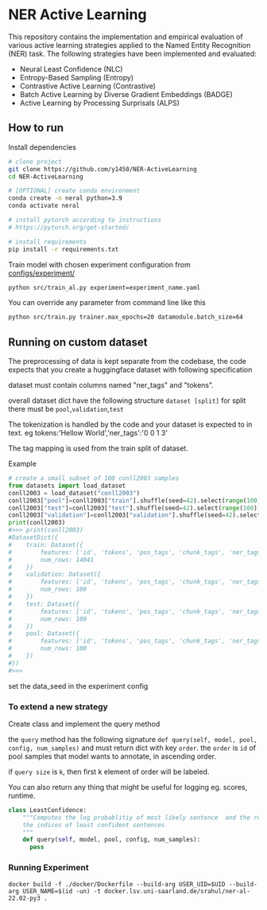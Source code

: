 # NER Active Learning
This repository contains the implementation and empirical evaluation of various active learning strategies applied to the Named Entity Recognition (NER) task. The following strategies have been implemented and evaluated:
- Neural Least Confidence (NLC)
- Entropy-Based Sampling (Entropy)
- Contrastive Active Learning (Contrastive)
- Batch Active Learning by Diverse Gradient Embeddings (BADGE)
- Active Learning by Processing Surprisals (ALPS)

## How to run
Install dependencies

```bash
# clone project
git clone https://github.com/y1450/NER-ActiveLearning
cd NER-ActiveLearning

# [OPTIONAL] create conda environment
conda create -n neral python=3.9
conda activate neral

# install pytorch according to instructions
# https://pytorch.org/get-started/

# install requirements
pip install -r requirements.txt
```

Train model with chosen experiment configuration from [configs/experiment/](configs/experiment/)

```bash
python src/train_al.py experiment=experiment_name.yaml
```

You can override any parameter from command line like this

```bash
python src/train.py trainer.max_epochs=20 datamodule.batch_size=64
```

## Running on custom dataset

The preprocessing of data is kept separate from the codebase,
the code expects that you create a huggingface dataset with
following specification

dataset must contain columns named "ner_tags" and "tokens".

overall dataset dict have the following structure
`dataset [split]`
for split there must be `pool`,`validation`,`test`

The tokenization is handled by the code and your dataset is
expected to in text.
eg tokens:'Hellow World','ner_tags':'0 0 1 3'

The tag mapping is used from the train split of dataset.

Example

```python
# create a small subset of 100 conll2003 samples
from datasets import load_dataset
conll2003 = load_dataset("conll2003")
conll2003["pool"]=conll2003["train"].shuffle(seed=42).select(range(100))
conll2003["test"]=conll2003["test"].shuffle(seed=42).select(range(100))
conll2003["validation"]=conll2003["validation"].shuffle(seed=42).select(range(100))
print(conll2003)
#>>> print(conll2003)
#DatasetDict({
#    train: Dataset({
#        features: ['id', 'tokens', 'pos_tags', 'chunk_tags', 'ner_tags'],
#        num_rows: 14041
#    })
#    validation: Dataset({
#        features: ['id', 'tokens', 'pos_tags', 'chunk_tags', 'ner_tags'],
#        num_rows: 100
#    })
#    test: Dataset({
#        features: ['id', 'tokens', 'pos_tags', 'chunk_tags', 'ner_tags'],
#        num_rows: 100
#    })
#    pool: Dataset({
#        features: ['id', 'tokens', 'pos_tags', 'chunk_tags', 'ner_tags'],
#        num_rows: 100
#    })
#})
#>>>
```

set the data_seed in the experiment config

### To extend a new strategy

Create class and implement the query method

the `query` method  has the following signature `def query(self, model, pool, config, num_samples)`
and must return dict with key `order`. the `order` is `id` of pool samples that model
wants to annotate, in ascending order.

if `query size` is `k`, then first k element of order will be labeled.

You can also return any thing that might be useful for logging eg. scores,
runtime.

```python
class LeastConfidence:
    """Computes the log probablitiy of most likely sentence  and the return
    the indices of least confident sentences
    """
    def query(self, model, pool, config, num_samples):
      pass
```

### Running Experiment

`docker build -f ./docker/Dockerfile --build-arg USER_UID=$UID --build-arg USER_NAME=$(id -un) -t docker.lsv.uni-saarland.de/srahul/ner-al-22.02-py3 .`

